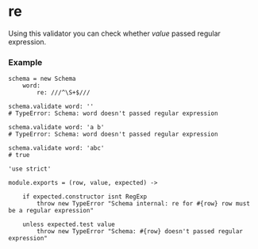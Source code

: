 re
==

Using this validator you can check whether *value* passed regular expression.

### Example
```
schema = new Schema
	word:
		re: ///^\S+$///

schema.validate word: ''
# TypeError: Schema: word doesn't passed regular expression

schema.validate word: 'a b'
# TypeError: Schema: word doesn't passed regular expression

schema.validate word: 'abc'
# true
```

	'use strict'

	module.exports = (row, value, expected) ->

		if expected.constructor isnt RegExp
			throw new TypeError "Schema internal: re for #{row} row must be a regular expression"

		unless expected.test value
			throw new TypeError "Schema: #{row} doesn't passed regular expression"